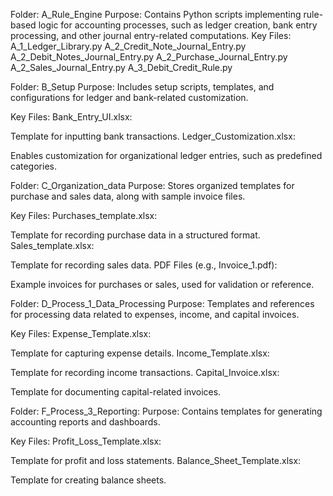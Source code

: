 Folder: A_Rule_Engine
  Purpose: Contains Python scripts implementing rule-based logic for accounting processes, such as ledger creation, bank entry processing, and other journal entry-related               computations.
  Key Files:
    A_1_Ledger_Library.py
    A_2_Credit_Note_Journal_Entry.py
    A_2_Debit_Notes_Journal_Entry.py
    A_2_Purchase_Journal_Entry.py
    A_2_Sales_Journal_Entry.py
    A_3_Debit_Credit_Rule.py

  
Folder: B_Setup
Purpose: Includes setup scripts, templates, and configurations for ledger and bank-related customization.

Key Files:
  Bank_Entry_UI.xlsx:
  
  Template for inputting bank transactions.
  Ledger_Customization.xlsx:
  
  Enables customization for organizational ledger entries, such as predefined categories.


Folder: C_Organization_data
Purpose: Stores organized templates for purchase and sales data, along with sample invoice files.

Key Files:
  Purchases_template.xlsx:
  
  Template for recording purchase data in a structured format.
  Sales_template.xlsx:
  
  Template for recording sales data.
  PDF Files (e.g., Invoice_1.pdf):
  
  Example invoices for purchases or sales, used for validation or reference.

Folder: D_Process_1_Data_Processing
Purpose: Templates and references for processing data related to expenses, income, and capital invoices.

Key Files:
  Expense_Template.xlsx:
  
  Template for capturing expense details.
  Income_Template.xlsx:
  
  Template for recording income transactions.
  Capital_Invoice.xlsx:
  
  Template for documenting capital-related invoices.

Folder: F_Process_3_Reporting:
Purpose: Contains templates for generating accounting reports and dashboards.

Key Files:
  Profit_Loss_Template.xlsx:
  
  Template for profit and loss statements.
  Balance_Sheet_Template.xlsx:
  
  Template for creating balance sheets.


  
      

